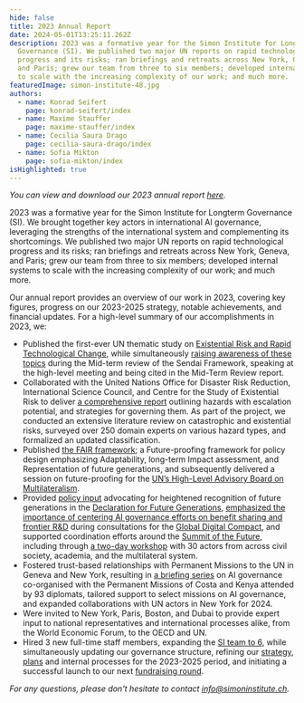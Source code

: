 ```yaml
---
hide: false
title: 2023 Annual Report
date: 2024-05-01T13:25:11.262Z
description: 2023 was a formative year for the Simon Institute for Longterm
  Governance (SI). We published two major UN reports on rapid technological
  progress and its risks; ran briefings and retreats across New York, Geneva,
  and Paris; grew our team from three to six members; developed internal systems
  to scale with the increasing complexity of our work; and much more.
featuredImage: simon-institute-48.jpg
authors:
  - name: Konrad Seifert
    page: konrad-seifert/index
  - name: Maxime Stauffer
    page: maxime-stauffer/index
  - name: Cecilia Saura Drago
    page: cecilia-saura-drago/index
  - name: Sofia Mikton
    page: sofia-mikton/index
isHighlighted: true
---
```

*You can view and download our 2023 annual report [here](https://drive.google.com/file/d/1u1MUgfh7N7b-MgO0fSjVUrbe13MmJN3N/view?usp=drive_link).* 

2023 was a formative year for the Simon Institute for Longterm Governance (SI). We brought together key actors in international AI governance, leveraging the strengths of the international system and complementing its shortcomings. We published two major UN reports on rapid technological progress and its risks; ran briefings and retreats across New York, Geneva, and Paris; grew our team from three to six members; developed internal systems to scale with the increasing complexity of our work; and much more.

Our annual report provides an overview of our work in 2023, covering key figures, progress on our 2023-2025 strategy, notable achievements, and financial updates. For a high-level summary of our accomplishments in 2023, we:

* Published the first-ever UN thematic study on [Existential Risk and Rapid Technological Change](https://www.simoninstitute.ch/blog/post/existential-risk-and-rapid-technological-change-a-thematic-study-for-undrr/), while simultaneously [raising awareness of these topics](https://www.simoninstitute.ch/blog/post/advancing-sendai-bringing-risks-from-rapid-technological-change-into-disaster-risk-reduction/) during the Mid-term review of the Sendai Framework, speaking at the high-level meeting and being cited in the Mid-Term Review report.
* Collaborated with the United Nations Office for Disaster Risk Reduction, International Science Council, and Centre for the Study of Existential Risk to deliver [a comprehensive report](https://www.simoninstitute.ch/blog/post/hazards-with-escalation-potential-governing-the-drivers-of-global-and-existential-catastrophes/) outlining hazards with escalation potential, and strategies for governing them. As part of the project, we conducted an extensive literature review on catastrophic and existential risks, surveyed over 250 domain experts on various hazard types, and formalized an updated classification. 
* Published [the FAIR framework](https://www.simoninstitute.ch/blog/post/the-fair-framework-a-future-proofing-methodology/); a Future-proofing framework for policy design emphasizing Adaptability, long-term Impact assessment, and Representation of future generations, and subsequently delivered a session on future-proofing for the [UN’s High-Level Advisory Board on Multilateralism](https://highleveladvisoryboard.org/). 
* Provided [policy input](https://www.futureclimatecooperation.org/news/preparing-a-un-declaration-on-future-generations) advocating for heightened recognition of future generations in the [Declaration for Future Generations](https://www.un.org/en/summit-of-the-future/declaration-on-future-generations), [emphasized the importance of centering AI governance efforts on benefit sharing and frontier R&D](https://drive.google.com/file/d/1DeDVP3jksRYcXCq7gPAJbFZdEkPKpcUl/view) during consultations for the [Global Digital Compact](https://www.un.org/techenvoy/global-digital-compact), and supported coordination efforts around the [Summit of the Future](https://www.un.org/en/common-agenda/summit-of-the-future), including through [a two-day workshop](https://www.simoninstitute.ch/blog/post/workshop-proceedings-future-proofing-the-multilateral-system/) with 30 actors from across civil society, academia, and the multilateral system.
* Fostered trust-based relationships with Permanent Missions to the UN in Geneva and New York, resulting in [a briefing series](https://www.simoninstitute.ch/blog/post/ai-governance-briefing-series-for-permanent-missions-to-the-un-in-geneva/) on AI governance co-organised with the Permanent Missions of Costa and Kenya attended by 93 diplomats, tailored support to select missions on AI governance, and expanded collaborations with UN actors in New York for 2024. 
* Were invited to New York, Paris, Boston, and Dubai to provide expert input to national representatives and international processes alike, from the World Economic Forum, to the OECD and UN.
* Hired 3 new full-time staff members, expanding the [SI team to 6](https://www.simoninstitute.ch/about/#our-team), while simultaneously updating our governance structure, refining our [strategy](https://www.simoninstitute.ch/blog/post/our-updated-strategy-and-theory-of-change/), [plans](https://www.simoninstitute.ch/blog/post/our-plans-until-2025/) and internal processes for the 2023-2025 period, and initiating a successful launch to our next [fundraising round](https://www.simoninstitute.ch/donate/).

*For any questions, please don't hesitate to contact info@simoninstitute.ch.*